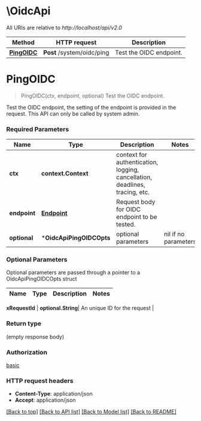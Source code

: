 # \OidcApi

All URIs are relative to *http://localhost/api/v2.0*

Method | HTTP request | Description
------------- | ------------- | -------------
[**PingOIDC**](OidcApi.md#PingOIDC) | **Post** /system/oidc/ping | Test the OIDC endpoint.


# **PingOIDC**
> PingOIDC(ctx, endpoint, optional)
Test the OIDC endpoint.

Test the OIDC endpoint, the setting of the endpoint is provided in the request.  This API can only be called by system admin. 

### Required Parameters

Name | Type | Description  | Notes
------------- | ------------- | ------------- | -------------
 **ctx** | **context.Context** | context for authentication, logging, cancellation, deadlines, tracing, etc.
  **endpoint** | [**Endpoint**](.md)| Request body for OIDC endpoint to be tested. | 
 **optional** | ***OidcApiPingOIDCOpts** | optional parameters | nil if no parameters

### Optional Parameters
Optional parameters are passed through a pointer to a OidcApiPingOIDCOpts struct

Name | Type | Description  | Notes
------------- | ------------- | ------------- | -------------

 **xRequestId** | **optional.String**| An unique ID for the request | 

### Return type

 (empty response body)

### Authorization

[basic](../README.md#basic)

### HTTP request headers

 - **Content-Type**: application/json
 - **Accept**: application/json

[[Back to top]](#) [[Back to API list]](../README.md#documentation-for-api-endpoints) [[Back to Model list]](../README.md#documentation-for-models) [[Back to README]](../README.md)


